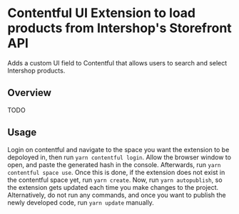 # Contentful UI Extension to load products from Intershop's Storefront API

Adds a custom UI field to Contentful that allows users to search and select Intershop products.

## Overview

TODO

## Usage

Login on contentful and navigate to the space you want the extension to be depoloyed in, then run `yarn contentful login`. Allow the browser window to open, and paste the generated hash in the console. Afterwards, run `yarn contentful space use`.
Once this is done, if the extension does not exist in the contentful space yet, run `yarn create`.
Now, run `yarn autopublish`, so the extension gets updated each time you make changes to the project. Alternatively, do not run any commands, and once you want to publish the newly developed code, run `yarn update` manually.
